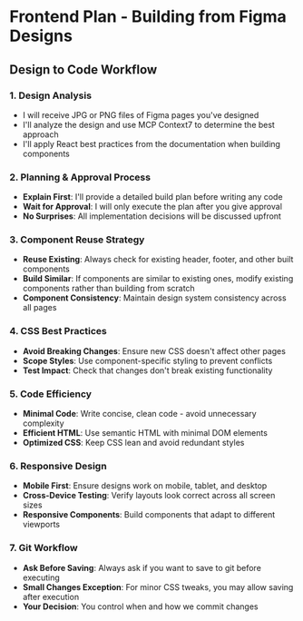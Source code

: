 # Frontend Plan - Building from Figma Designs

## Design to Code Workflow

### 1. Design Analysis
- I will receive JPG or PNG files of Figma pages you've designed
- I'll analyze the design and use MCP Context7 to determine the best approach
- I'll apply React best practices from the documentation when building components

### 2. Planning & Approval Process
- **Explain First**: I'll provide a detailed build plan before writing any code
- **Wait for Approval**: I will only execute the plan after you give approval
- **No Surprises**: All implementation decisions will be discussed upfront

### 3. Component Reuse Strategy
- **Reuse Existing**: Always check for existing header, footer, and other built components
- **Build Similar**: If components are similar to existing ones, modify existing components rather than building from scratch
- **Component Consistency**: Maintain design system consistency across all pages

### 4. CSS Best Practices
- **Avoid Breaking Changes**: Ensure new CSS doesn't affect other pages
- **Scope Styles**: Use component-specific styling to prevent conflicts
- **Test Impact**: Check that changes don't break existing functionality

### 5. Code Efficiency
- **Minimal Code**: Write concise, clean code - avoid unnecessary complexity
- **Efficient HTML**: Use semantic HTML with minimal DOM elements
- **Optimized CSS**: Keep CSS lean and avoid redundant styles

### 6. Responsive Design
- **Mobile First**: Ensure designs work on mobile, tablet, and desktop
- **Cross-Device Testing**: Verify layouts look correct across all screen sizes
- **Responsive Components**: Build components that adapt to different viewports

### 7. Git Workflow
- **Ask Before Saving**: Always ask if you want to save to git before executing
- **Small Changes Exception**: For minor CSS tweaks, you may allow saving after execution
- **Your Decision**: You control when and how we commit changes